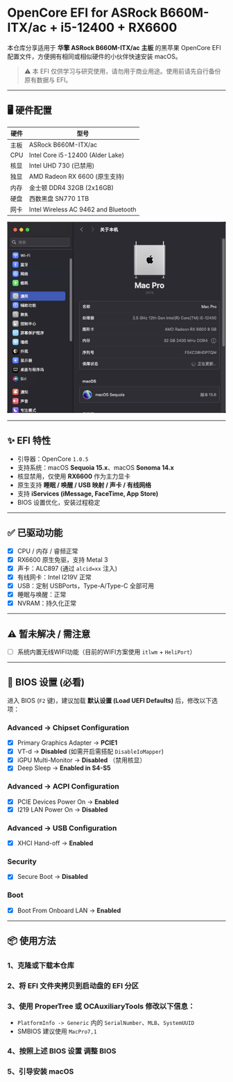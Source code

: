 # OpenCore EFI for ASRock B660M-ITX/ac + i5-12400 + RX6600

本仓库分享适用于 **华擎 ASRock B660M-ITX/ac 主板** 的黑苹果 OpenCore EFI 配置文件，方便拥有相同或相似硬件的小伙伴快速安装 macOS。

> ⚠️ 本 EFI 仅供学习与研究使用，请勿用于商业用途。使用前请先自行备份原有数据与 EFI。

---

## 🖥️ 硬件配置

| 硬件 | 型号                                   |
|------|--------------------------------------|
| 主板 | ASRock B660M-ITX/ac                  |
| CPU  | Intel Core i5-12400 (Alder Lake)     |
| 核显 | Intel UHD 730 (已禁用)                  |
| 独显 | AMD Radeon RX 6600 (原生支持)            |
| 内存 | 金士顿 DDR4 32GB (2x16GB)               |
| 硬盘 | 西数黑盘 SN770 1TB                       |
| 网卡 | Intel Wireless AC 9462 and Bluetooth |

![Sonoma](./doc/images/sequoia.png)

---

## ✨ EFI 特性

- 引导器：OpenCore `1.0.5`
- 支持系统：macOS **Sequoia 15.x**、macOS **Sonoma 14.x**
- 核显禁用，仅使用 **RX6600** 作为主力显卡
- 原生支持 **睡眠 / 唤醒 / USB 映射 / 声卡 / 有线网络**
- 支持 **iServices (iMessage, FaceTime, App Store)**
- BIOS 设置优化，安装过程稳定

---

## ✅ 已驱动功能

- [x] CPU / 内存 / 睿频正常
- [x] RX6600 原生免驱，支持 Metal 3
- [x] 声卡：ALC897 (通过 `alcid=xx` 注入)
- [x] 有线网卡：Intel I219V 正常
- [x] USB：定制 USBPorts，Type-A/Type-C 全部可用
- [x] 睡眠与唤醒：正常
- [x] NVRAM：持久化正常

---

## ⚠️ 暂未解决 / 需注意
- [ ] 系统内置无线WIFI功能（目前的WIFI方案使用 `itlwm` + `HeliPort`）

---

## 🔧 BIOS 设置 (必看)

进入 BIOS (`F2` 键)，建议加载 **默认设置 (Load UEFI Defaults)** 后，修改以下选项：

### Advanced → Chipset Configuration
- [x] Primary Graphics Adapter → **PCIE1**
- [x] VT-d → **Disabled** (如需开启需搭配 `DisableIoMapper`)
- [x] iGPU Multi-Monitor → **Disabled** （禁用核显）
- [x] Deep Sleep → **Enabled in S4-S5**

### Advanced → ACPI Configuration
- [x] PCIE Devices Power On → **Enabled**
- [x] I219 LAN Power On → **Disabled**

### Advanced → USB Configuration
- [x] XHCI Hand-off → **Enabled**

### Security
- [x] Secure Boot → **Disabled**

### Boot
- [x] Boot From Onboard LAN → **Enabled**

---

## 📦 使用方法

### 1、克隆或下载本仓库

### 2、将 **EFI** 文件夹拷贝到启动盘的 **EFI** 分区

### 3、使用 **ProperTree** 或 **OCAuxiliaryTools** 修改以下信息：
- `PlatformInfo -> Generic` 内的 `SerialNumber`、`MLB`、`SystemUUID`
- SMBIOS 建议使用 `MacPro7,1`

### 4、按照上述 **BIOS 设置** 调整 **BIOS**

### 5、引导安装 **macOS**